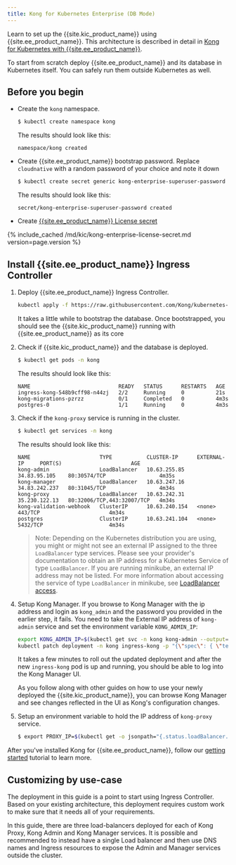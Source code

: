 ```yaml
---
title: Kong for Kubernetes Enterprise (DB Mode)
---
```


Learn to set up the {{site.kic_product_name}} using {{site.ee_product_name}}. This architecture is described in detail in [Kong for Kubernetes with {{site.ee_product_name}}](/kubernetes-ingress-controller/{{page.kong_version}}/concepts/k4k8s-with-kong-enterprise/).

To start from scratch deploy {{site.ee_product_name}} and its database in Kubernetes itself. You can safely run them outside
Kubernetes as well.

## Before you begin
* Create the `kong` namespace.
    ```bash
    $ kubectl create namespace kong
    ```
    The results should look like this:
    ```text
    namespace/kong created
    ```

* Create {{site.ee_product_name}} bootstrap password. Replace `cloudnative` with a random password of your choice and note it down
    ```bash
    $ kubectl create secret generic kong-enterprise-superuser-password  -n kong --from-literal=password=cloudnative
    ```
    The results should look like this:
    ```text
    secret/kong-enterprise-superuser-password created
    ```

* Create [{{site.ee_product_name}} License secret](#kong-enterprise-license-secret)

{% include_cached /md/kic/kong-enterprise-license-secret.md version=page.version %}    

## Install {{site.ee_product_name}} Ingress Controller
1. Deploy {{site.ee_product_name}} Ingress Controller.
    ```bash
    kubectl apply -f https://raw.githubusercontent.com/Kong/kubernetes-ingress-controller/v{{ page.version }}/deploy/single/all-in-one-postgres-enterprise.yaml
    ```
    It takes a little while to bootstrap the database. Once bootstrapped, you should see the {{site.kic_product_name}} running with {{site.ee_product_name}} as its core

1. Check if {{site.kic_product_name}}  and the database is deployed.
    ```bash
    $ kubectl get pods -n kong
    ```
    The results should look like this:
    ```text
    NAME                            READY   STATUS      RESTARTS   AGE
    ingress-kong-548b9cff98-n44zj   2/2     Running     0          21s
    kong-migrations-pzrzz           0/1     Completed   0          4m3s
    postgres-0                      1/1     Running     0          4m3s
    ```
1. Check if the `kong-proxy` service is running in the cluster.

    ```bash
    $ kubectl get services -n kong
    ```
    The results should look like this:
    ```text
    NAME                      TYPE           CLUSTER-IP      EXTERNAL-IP     PORT(S)                      AGE
    kong-admin                LoadBalancer   10.63.255.85    34.83.95.105    80:30574/TCP                 4m35s
    kong-manager              LoadBalancer   10.63.247.16    34.83.242.237   80:31045/TCP                 4m34s
    kong-proxy                LoadBalancer   10.63.242.31    35.230.122.13   80:32006/TCP,443:32007/TCP   4m34s
    kong-validation-webhook   ClusterIP      10.63.240.154   <none>          443/TCP                      4m34s
    postgres                  ClusterIP      10.63.241.104   <none>          5432/TCP                     4m34s

    ```

    > Note: Depending on the Kubernetes distribution you are using, you might or might
    not see an external IP assigned to the three `LoadBalancer` type services. Please see
    your provider's documentation to obtain an IP address for a Kubernetes Service of
    type `LoadBalancer`. If you are running minikube, an external IP address may not be listed.
    For more information about accessing the service of type `LoadBalancer` in minikube,
    see [LoadBalancer access](https://minikube.sigs.k8s.io/docs/handbook/accessing/#loadbalancer-access).

1. Setup Kong Manager. 
   If you browse to Kong Manager with the ip address and login as `kong_admin` and the password you provided in the earlier step, it fails. You need to take the External IP address of `kong-admin` service and set the environment variable `KONG_ADMIN_IP`:
    ```bash
    export KONG_ADMIN_IP=$(kubectl get svc -n kong kong-admin --output=jsonpath='{.status.loadBalancer.ingress[0].ip}')
    kubectl patch deployment -n kong ingress-kong -p "{\"spec\": { \"template\" : { \"spec\" : {\"containers\":[{\"name\":\"proxy\",\"env\": [{ \"name\" : \"KONG_ADMIN_API_URI\", \"value\": \"${KONG_ADMIN_IP}\" }]}]}}}}"
    ```

    It takes a few minutes to roll out the updated deployment and after the new
    `ingress-kong` pod is up and running, you should be able to log into the Kong Manager UI.

    As you follow along with other guides on how to use your newly deployed the {{site.kic_product_name}},
    you can browse Kong Manager and see changes reflected in the UI as Kong's configuration changes.

1.  Setup an environment variable to hold the IP address of `kong-proxy` service.

    ```bash
    $ export PROXY_IP=$(kubectl get -o jsonpath="{.status.loadBalancer.ingress[0].ip}" service -n kong kong-proxy)
    ```

After you've installed Kong for {{site.ee_product_name}}, follow our [getting started](/kubernetes-ingress-controller/{{page.kong_version}}/guides/getting-started) tutorial to learn more.

## Customizing by use-case

The deployment in this guide is a point to start using Ingress Controller.
Based on your existing architecture, this deployment requires custom
work to make sure that it needs all of your requirements.

In this guide, there are three load-balancers deployed for each of
Kong Proxy, Kong Admin and Kong Manager services. It is possible and
recommended to instead have a single Load balancer and then use DNS names
and Ingress resources to expose the Admin and Manager services outside
the cluster.
